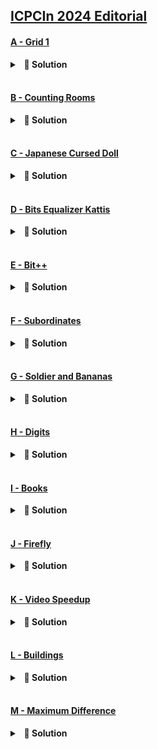 ## [ICPCIn 2024 Editorial](https://vjudge.net/contest/673106)

#### [A - Grid 1](https://vjudge.net/contest/673106#problem/A)
<details>
	<summary><b>&nbsp 📂 Solution</b></summary>
	
> To determine the number of ways to reach a specific cell in a grid, we can leverage a dynamic programming approach. Starting from the initial cell (0,0), we can calculate the number of paths to each subsequent cell by considering the number of paths to the cells above and to the left.
>
> Since we can only move downward or rightward, we can process the cells in a specific order, ensuring that we've already calculated the number of paths to the cells that precede them. This sequential processing can be efficiently implemented using a breadth-first search (BFS) algorithm.
>
> During the BFS, for each cell we visit, we calculate the sum of the number of paths to the cell above and the cell to the left. This sum represents the total number of ways to reach the current cell. By iteratively applying this calculation to each cell in the grid, we can accurately determine the number of paths to the desired destination cell.
  
</details>
<br>

#### [B - Counting Rooms ](https://vjudge.net/contest/673106#problem/B)
<details>
	<summary><b>&nbsp 📂 Solution</b></summary>
	
>   To identify the number of distinct rooms within the image, we can employ a breadth-first search (BFS) algorithm. We'll systematically traverse each cell of the image. For each unvisited cell representing a walkable path (denoted by a dot), we initiate a BFS to explore all connected walkable cells, effectively delineating a room. By counting the number of BFS executions, we can accurately determine the total number of rooms.
  
</details>
<br>

#### [C - Japanese Cursed Doll ](https://vjudge.net/contest/673106#problem/C)
<details>
	<summary><b>&nbsp 📂 Solution</b></summary>
	
> To determine the minimum number of days required for at least P people to have hair length greater than or equal to T, we can sort the initial hair lengths in descending order. This allows us to efficiently identify the P-th person with the longest hair length.
>
> The number of days we need to wait is the difference between the target hair length T and the hair length of the P-th person. However, if the P-th person's hair length is already greater than or equal to T, we don't need to wait at all. We can ensure this by taking the maximum between 0 and the calculated difference. If the difference is non-positive, it indicates that we don't need to wait.
  
</details>
<br>


#### [D - Bits Equalizer Kattis](https://vjudge.net/contest/673106#problem/D)
<details>
	<summary><b>&nbsp 📂 Solution</b></summary>
	
> Since we can only convert zeros to ones (not the other way around), we'll first focus on eliminating discrepancies in the ones. 
>
> The optimal approach is to swap a misplaced one with a misplaced zero, as this simultaneously corrects two positions in a single move.
>
> After addressing the ones, if any incorrect ones remain, we'll need to swap them with question marks that should be zeros, as there's no other way to rectify them and this will also fix the zeros in the same move.
>
> Once these steps are completed, we can calculate the minimum number of moves:
>
> * One move per mark: Each mark will be converted to its correct value.
> * One move per remaining incorrect zero: Each zero will be transformed into a one.
>
> If any incorrect ones persist after these operations, it's impossible to reach the target configuration.
  
</details>
<br>

#### [E - Bit++ ](https://vjudge.net/contest/673106#problem/E)
<details>
	<summary><b>&nbsp 📂 Solution</b></summary>
	
> To solve this problem, we can process each line as a string. We'll iterate through the characters of the string, checking for the presence of '+' or '-' symbols. When we encounter one of these symbols, we'll perform the corresponding operation on the answer variable. At the end, just print the result.
  
</details>
<br>

#### [F - Subordinates](https://vjudge.net/contest/673106#problem/F)

<details>
	<summary><b>&nbsp 📂 Solution</b></summary>
	
> To determine the number of descendants for each node in a tree-like structure, we can employ a recursive approach. Starting from a specific node, we recursively count its direct and indirect descendants. This involves traversing the tree, summing the number of descendants for each child node, and adding 1 to account for the node itself. By systematically applying this recursive process to each node, we can accurately calculate the number of descendants for every member of the tree.
  
</details>
<br>

#### [G - Soldier and Bananas](https://vjudge.net/contest/673106#problem/G)

<details>
	<summary><b>&nbsp 📂 Solution</b></summary>
	
> To determine the additional bananas needed, we can calculate the total number of bananas requested over the i days. The request pattern follows an arithmetic progression: k, 2k, 3k, ..., ik.
>
> The sum of this arithmetic progression can be calculated using the formula: k * (1 + 2 + 3 + ... + i). The sum of the first i natural numbers is given by the formula: i * (i + 1) / 2.
>
> Therefore, the total number of bananas requested is: k * (i * (i + 1) / 2).
>
> To find the additional bananas needed, we subtract the initial number of bananas (n) from the total requested. However, if the result is negative, it means we have enough bananas initially, and no additional bananas are required. So, we take the maximum of 0 and the calculated difference to ensure we get a non-negative value.
  
</details>
<br>

#### [H - Digits](https://vjudge.net/contest/673106#problem/H)

<details>
	<summary><b>&nbsp 📂 Solution</b></summary>
	
> To determine the number of iterations required to reach a specific state in the given sequence, we can employ a straightforward iterative approach. Starting with an initial value, we repeatedly apply a function that calculates the number of digits in the current value. This process continues until the current value matches the number of digits in the previous value. By counting the number of iterations, we can accurately determine the desired result.
>
> * The C++ function to_string(n).size() can be usefull
  
</details>
<br>


#### [I - Books](https://vjudge.net/contest/673106#problem/I)
<details>
	<summary><b>&nbsp 📂 Solution</b></summary>
	
> To determine the maximum achievable size, we can reframe the problem as finding the farthest reachable index for each element in the array, given a specific sum constraint.
>
> Binary Search Approach:
> We can efficiently solve this problem by sorting the array and then using binary search to locate the farthest reachable index for each element. The maximum difference between the current index and the farthest reachable index represents the maximum achievable size.
>
> Two-Pointer Approach:
> An alternative approach involves using two pointers to iterate through the sorted array. The left pointer keeps track of the current element, while the right pointer expands to include more elements until the sum constraint is violated. The maximum difference between the pointers represents the maximum achievable size.

</details>
<br>

#### [J - Firefly](https://vjudge.net/contest/673106#problem/J)
<details>
	<summary><b>&nbsp 📂 Solution</b></summary>
	
> To answer this question, we need a method to count the number of stalactites and stalagmites at each level. To efficiently do this, we can separate each type into individual arrays and sort them.
>
> For the bottom array, the number of collisions for a given index i is the number of stalagmites with a height less than or equal to this height. This can be determined by subtracting the total number of stalagmites (n/2) from the number of stalagmites with a height greater than this hight.
>
> Similarly, for the top array, the number of collisions for a stalactite at index i is the number of stalactites with a height greater than or equal to the desired height. We can invert this height, using the formula (h - i + 1). Thus, we can calculate this using the same approach as before.
>
> To efficiently compute these collision counts, we can employ techniques like Binary Search or Two Pointers.
>
> Finally, we can determine the level with the minimum number of collisions by using a frequency map to count the occurrences of each collision count.
  
</details>
<br>

#### [K - Video Speedup](https://vjudge.net/contest/673106#problem/K)
<details>
	<summary><b>&nbsp 📂 Solution</b></summary>
	
>   To calculate the total distance traveled, we iterate through the checkpoints, determining the distance between consecutive checkpoints. Each distance is then multiplied by a factor that increases incrementally with each subsequent checkpoint. By summing these weighted distances, we arrive at the final total duration of the video.
  
</details>
<br>


#### [L - Buildings](https://vjudge.net/contest/673106#problem/L)
<details>
	<summary><b>&nbsp 📂 Solution</b></summary>
	
>   To solve this problem, we need to iterate through each input building's height. For each building, we compare its height to the height of the first building. If a building is taller than the first one, we've found our answer, and we can immediately print its index (starting from 1) and halt the input process.
>
> If we reach the end of the input without finding a taller building, we can conclude that no such building exists and print -1.  
  
</details>
<br>

#### [M - Maximum Difference](https://vjudge.net/contest/673106#problem/M)
<details>
	<summary><b>&nbsp 📂 Solution</b></summary>
	
>   To determine the maximum absolute difference within a series of numbers, we need only identify the largest and smallest values. The difference between these two extremes represents the greatest possible disparity between any pair of numbers in the set. 
  
</details>
<br>
